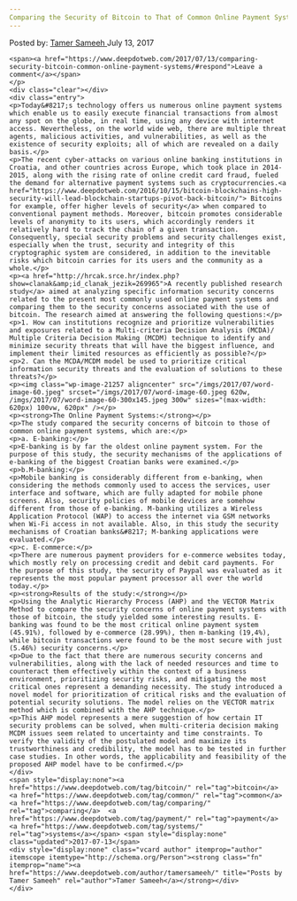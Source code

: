 ```yaml
---
Comparing the Security of Bitcoin to That of Common Online Payment Systems
---
```

<article class="post-listing post-21253 post type-post status-publish format-standard has-post-thumbnail hentry  tag-bitcoin tag-common tag-comparing tag-payment tag-security tag-systems">
    <div class="post-inner">
        <span>Posted by: <a href="https://www.deepdotweb.com/author/tamersameeh/" title="">Tamer Sameeh </a></span>
    <span>July 13, 2017</span>
    
    <span><a href="https://www.deepdotweb.com/2017/07/13/comparing-security-bitcoin-common-online-payment-systems/#respond">Leave a comment</a></span>
    </p>
    <div class="clear"></div>
    <div class="entry">
    <p>Today&#8217;s technology offers us numerous online payment systems which enable us to easily execute financial transactions from almost any spot on the globe, in real time, using any device with internet access. Nevertheless, on the world wide web, there are multiple threat agents, malicious activities, and vulnerabilities, as well as the existence of security exploits; all of which are revealed on a daily basis.</p>
    <p>The recent cyber-attacks on various online banking institutions in Croatia, and other countries across Europe, which took place in 2014-2015, along with the rising rate of online credit card fraud, fueled the demand for alternative payment systems such as cryptocurrencies.<a href="https://www.deepdotweb.com/2016/10/15/bitcoin-blockchains-high-security-will-lead-blockchain-startups-pivot-back-bitcoin/"> Bitcoins for example, offer higher levels of security</a> when compared to conventional payment methods. Moreover, bitcoin promotes considerable levels of anonymity to its users, which accordingly renders it relatively hard to track the chain of a given transaction. Consequently, special security problems and security challenges exist, especially when the trust, security and integrity of this cryptographic system are considered, in addition to the inevitable risks which bitcoin carries for its users and the community as a whole.</p>
    <p><a href="http://hrcak.srce.hr/index.php?show=clanak&amp;id_clanak_jezik=269965">A recently published research study</a> aimed at analyzing specific information security concerns related to the present most commonly used online payment systems and comparing them to the security concerns associated with the use of bitcoin. The research aimed at answering the following questions:</p>
    <p>1. How can institutions recognize and prioritize vulnerabilities and exposures related to a Multi-criteria Decision Analysis (MCDA)/ Multiple Criteria Decision Making (MCDM) technique to identify and minimize security threats that will have the biggest influence, and implement their limited resources as efficiently as possible?</p>
    <p>2. Can the MCDA/MCDM model be used to prioritize critical information security threats and the evaluation of solutions to these threats?</p>
    <p><img class="wp-image-21257 aligncenter" src="/imgs/2017/07/word-image-60.jpeg" srcset="/imgs/2017/07/word-image-60.jpeg 620w, /imgs/2017/07/word-image-60-300x145.jpeg 300w" sizes="(max-width: 620px) 100vw, 620px" /></p>
    <p><strong>The Online Payment Systems:</strong></p>
    <p>The study compared the security concerns of bitcoin to those of common online payment systems, which are:</p>
    <p>a. E-banking:</p>
    <p>E-banking is by far the oldest online payment system. For the purpose of this study, the security mechanisms of the applications of e-banking of the biggest Croatian banks were examined.</p>
    <p>b.M-banking:</p>
    <p>Mobile banking is considerably different from e-banking, when considering the methods commonly used to access the services, user interface and software, which are fully adapted for mobile phone screens. Also, security policies of mobile devices are somehow different from those of e-banking. M-banking utilizes a Wireless Application Protocol (WAP) to access the internet via GSM networks when Wi-Fi access in not available. Also, in this study the security mechanisms of Croatian banks&#8217; M-banking applications were evaluated.</p>
    <p>c. E-commerce:</p>
    <p>There are numerous payment providers for e-commerce websites today, which mostly rely on processing credit and debit card payments. For the purpose of this study, the security of Paypal was evaluated as it represents the most popular payment processor all over the world today.</p>
    <p><strong>Results of the study:</strong></p>
    <p>Using the Analytic Hierarchy Process (AHP) and the VECTOR Matrix Method to compare the security concerns of online payment systems with those of bitcoin, the study yielded some interesting results. E-banking was found to be the most critical online payment system (45.91%), followed by e-commerce (28.99%), then m-banking (19,4%), while bitcoin transactions were found to be the most secure with just (5.46%) security concerns.</p>
    <p>Due to the fact that there are numerous security concerns and vulnerabilities, along with the lack of needed resources and time to counteract them effectively within the context of a business environment, prioritizing security risks, and mitigating the most critical ones represent a demanding necessity. The study introduced a novel model for prioritization of critical risks and the evaluation of potential security solutions. The model relies on the VECTOR matrix method which is combined with the AHP technique.</p>
    <p>This AHP model represents a mere suggestion of how certain IT security problems can be solved, when multi-criteria decision making MCDM issues seem related to uncertainty and time constraints. To verify the validity of the postulated model and maximize its trustworthiness and credibility, the model has to be tested in further case studies. In other words, the applicability and feasibility of the proposed AHP model have to be confirmed.</p>
    </div>
    <span style="display:none"><a href="https://www.deepdotweb.com/tag/bitcoin/" rel="tag">bitcoin</a> <a href="https://www.deepdotweb.com/tag/common/" rel="tag">common</a> <a href="https://www.deepdotweb.com/tag/comparing/" rel="tag">comparing</a>  <a href="https://www.deepdotweb.com/tag/payment/" rel="tag">payment</a>  <a href="https://www.deepdotweb.com/tag/systems/" rel="tag">systems</a></span> <span style="display:none" class="updated">2017-07-13</span>
    <div style="display:none" class="vcard author" itemprop="author" itemscope itemtype="http://schema.org/Person"><strong class="fn" itemprop="name"><a href="https://www.deepdotweb.com/author/tamersameeh/" title="Posts by Tamer Sameeh" rel="author">Tamer Sameeh</a></strong></div>
    </div>
</article>

